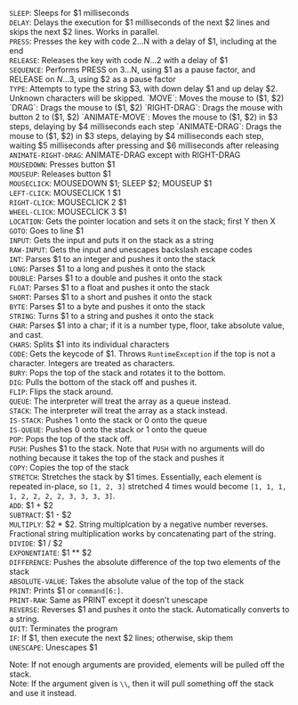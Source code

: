 `SLEEP`: Sleeps for $1 milliseconds  
`DELAY`: Delays the execution for $1 milliseconds of the next $2 lines and skips the next $2 lines. Works in parallel.  
`PRESS`: Presses the key with code $2...$N with a delay of $1, including at the end  
`RELEASE`: Releases the key with code $N...$2 with a delay of $1  
`SEQUENCE`: Performs PRESS on $3...$N, using $1 as a pause factor, and RELEASE on $N...$3, using $2 as a pause factor  
`TYPE`: Attempts to type the string $3, with down delay $1 and up delay $2. Unknown characters will be skipped.  
`MOVE`: Moves the mouse to ($1, $2)  
`DRAG`: Drags the mouse to ($1, $2)  
`RIGHT-DRAG`: Drags the mouse with button 2 to ($1, $2)  
`ANIMATE-MOVE`: Moves the mouse to ($1, $2) in $3 steps, delaying by $4 milliseconds each step  
`ANIMATE-DRAG`: Drags the mouse to ($1, $2) in $3 steps, delaying by $4 milliseconds each step, waiting $5 milliseconds after pressing and $6 milliseconds after releasing  
`ANIMATE-RIGHT-DRAG`: ANIMATE-DRAG except with RIGHT-DRAG  
`MOUSEDOWN`: Presses button $1  
`MOUSEUP`: Releases button $1  
`MOUSECLICK`: MOUSEDOWN $1; SLEEP $2; MOUSEUP $1  
`LEFT-CLICK`: MOUSECLICK 1 $1  
`RIGHT-CLICK`: MOUSECLICK 2 $1  
`WHEEL-CLICK`: MOUSECLICK 3 $1  
`LOCATION`: Gets the pointer location and sets it on the stack; first Y then X  
`GOTO`: Goes to line $1  
`INPUT`: Gets the input and puts it on the stack as a string  
`RAW-INPUT`: Gets the input and unescapes backslash escape codes  
`INT`: Parses $1 to an integer and pushes it onto the stack  
`LONG`: Parses $1 to a long and pushes it onto the stack  
`DOUBLE`: Parses $1 to a double and pushes it onto the stack  
`FLOAT`: Parses $1 to a float and pushes it onto the stack  
`SHORT`: Parses $1 to a short and pushes it onto the stack  
`BYTE`: Parses $1 to a byte and pushes it onto the stack  
`STRING`: Turns $1 to a string and pushes it onto the stack  
`CHAR`: Parses $1 into a char; if it is a number type, floor, take absolute value, and cast.  
`CHARS`: Splits $1 into its individual characters  
`CODE`: Gets the keycode of $1. Throws `RuntimeException` if the top is not a character. Integers are treated as characters.  
`BURY`: Pops the top of the stack and rotates it to the bottom.  
`DIG`: Pulls the bottom of the stack off and pushes it.  
`FLIP`: Flips the stack around.  
`QUEUE`: The interpreter will treat the array as a queue instead.  
`STACK`: The interpreter will treat the array as a stack instead.  
`IS-STACK`: Pushes 1 onto the stack or 0 onto the queue  
`IS-QUEUE`: Pushes 0 onto the stack or 1 onto the queue  
`POP`: Pops the top of the stack off.  
`PUSH`: Pushes $1 to the stack. Note that `PUSH` with no arguments will do nothing because it takes the top of the stack and pushes it  
`COPY`: Copies the top of the stack  
`STRETCH`: Stretches the stack by $1 times. Essentially, each element is repeated in-place, so `[1, 2, 3]` stretched 4 times would become `[1, 1, 1, 1, 2, 2, 2, 2, 3, 3, 3, 3]`.  
`ADD`: $1 + $2  
`SUBTRACT`: $1 - $2  
`MULTIPLY`: $2 * $2. String multiplcation by a negative number reverses. Fractional string multiplication works by concatenating part of the string.  
`DIVIDE`: $1 / $2  
`EXPONENTIATE`: $1 ** $2  
`DIFFERENCE`: Pushes the absolute difference of the top two elements of the stack  
`ABSOLUTE-VALUE`: Takes the absolute value of the top of the stack  
`PRINT`: Prints $1 or `command[6:]`.  
`PRINT-RAW`: Same as PRINT except it doesn't unescape  
`REVERSE`: Reverses $1 and pushes it onto the stack. Automatically converts to a string.  
`QUIT`: Terminates the program  
`IF`: If $1, then execute the next $2 lines; otherwise, skip them  
`UNESCAPE`: Unescapes $1  
  
Note: If not enough arguments are provided, elements will be pulled off the stack.  
Note: If the argument given is `\\`, then it will pull something off the stack and use it instead.  